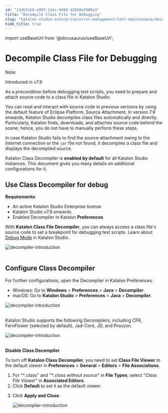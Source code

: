 ```yaml
---
id: "13db7cb0-a997-11ec-949d-42010af000a3"
title: "Decompile Class File for Debugging"
slug: "katalon-studio-enterprise/error-management/test-maintenance/decompile-class-file-for-debugging"
hide_title: true
---
```

import useBaseUrl from '@docusaurus/useBaseUrl';

    

# <a id="id" class="anchor_top_offset"/><a id="ariaid-title1" class="anchor_top_offset"/>Decompile Class File for Debugging

    
      
<div xmlns="http://www.w3.org/1999/xhtml" className="note note note_note"><span className="note__title">Note:</span> 
  <p className="p">Introduced in v7.9</p>
</div>
      
<p xmlns="http://www.w3.org/1999/xhtml" className="p">As a precondition before debugging test scripts, you need to   prepare and attach source code to a class file in Katalon   Studio.</p> 
      
<p xmlns="http://www.w3.org/1999/xhtml" className="p">You can read and interact with source code in previous versions   by using the default feature of Eclipse Platform, Source   Attachment. In version 7.9 onwards, Katalon Studio decompiles class   files automatically and directly. Particularly, Katalon finds,   downloads, and attaches source code behind the scene; hence, you do   not have to manually perform these steps.</p> 
      
<p xmlns="http://www.w3.org/1999/xhtml" className="p">In case Katalon Studio fails to find the source attachment owing   to the Internet connection or the <code className="ph codeph">jar</code> file not found,   it decompiles a class file and displays the decompiled source.</p> 
      
<p xmlns="http://www.w3.org/1999/xhtml" className="p">Katalon Class Decompiler is <strong className="ph b">enabled by default</strong>   for all Katalon Studio instances. This document gives you many   details on additional configurations for it.</p> 
    
  
    

## <a id="id_1" class="anchor_top_offset"/>Use Class Decompiler for debug

    
      
<p xmlns="http://www.w3.org/1999/xhtml" className="p">   <strong className="ph b">Requirements</strong>:</p> 
      
<ul xmlns="http://www.w3.org/1999/xhtml" className="ul">   <li className="li">An active Katalon Studio Enterprise license</li>   <li className="li">Katalon Studio v7.9 onwards</li>   <li className="li">Enabled Decompiler in Katalon <strong className="ph b">Preferences</strong>   </li> </ul> 
      
<p xmlns="http://www.w3.org/1999/xhtml" className="p">With <strong className="ph b">Katalon Class File Decompiler</strong>, you can   always access a class file's source code to set a breakpoint for   debugging test scripts. Learn about <a className="xref j-external-link" href="https://docs.katalon.com/katalon-studio/docs/execute-a-test-case-or-a-test-suite.html#debug-mode" target="_blank">Debug     Mode</a> in Katalon Studio.</p> 
      
<p xmlns="http://www.w3.org/1999/xhtml" className="p">   <img className="image" src={useBaseUrl("https://github.com/katalon-studio/docs-images/raw/master/katalon-studio/docs/execute-a-test-case-or-a-test-suite/decompiler-introduction.png")} alt="decompiler-introduction" /><br /><br /> </p> 
    
  
    

## <a id="id_2" class="anchor_top_offset"/>Configure Class Decompiler

    
      
<p xmlns="http://www.w3.org/1999/xhtml" className="p">For further configurations, open the Decompiler in Katalon   Preferences:</p> 
      
<ul xmlns="http://www.w3.org/1999/xhtml" className="ul">   <li className="li">Windows: Go to <strong className="ph b">Windows</strong> &gt;     <strong className="ph b">Preferences</strong> &gt; <strong className="ph b">Java</strong> &gt;     <strong className="ph b">Decompiler</strong>.</li>   <li className="li">macOS: Go to <strong className="ph b">Katalon Studio</strong> &gt;     <strong className="ph b">Preferences</strong> &gt; <strong className="ph b">Java</strong> &gt;     <strong className="ph b">Decompiler</strong>.</li> </ul> 
      
<p xmlns="http://www.w3.org/1999/xhtml" className="p">   <img className="image" src={useBaseUrl("https://github.com/katalon-studio/docs-images/raw/master/katalon-studio/docs/class-decompiler/decompiler.png")} alt="decompiler-introduction" /><br /><br /> </p> 
      
<p xmlns="http://www.w3.org/1999/xhtml" className="p">Katalon Studio supports the following Decompilers, including   CFR, FernFlower (selected by default), Jad-Core, JD, and   Procyon.</p> 
      
<p xmlns="http://www.w3.org/1999/xhtml" className="p">   <img className="image" src={useBaseUrl("https://github.com/katalon-studio/docs-images/raw/master/katalon-studio/docs/class-decompiler/decompilers.png")} alt="decompiler-introduction" /><br /><br /> </p> 
      
<p xmlns="http://www.w3.org/1999/xhtml" className="p">   <strong className="ph b">Disable Class Decompiler</strong> </p> 
      
<p xmlns="http://www.w3.org/1999/xhtml" className="p">To turn off <strong className="ph b">Katalon Class Decompiler</strong>, you need   to set <strong className="ph b">Class File Viewer</strong> to the default viewer in   <strong className="ph b">Preferences</strong> &gt; <strong className="ph b">General</strong> &gt;   <strong className="ph b">Editors</strong> &gt; <strong className="ph b">File     Associations</strong>.</p> 
      
<ol xmlns="http://www.w3.org/1999/xhtml" className="ol">   <li className="li">For "*<em className="ph i">.class</em>" and "*<em className="ph i">.class without source</em>" in     <strong className="ph b">File Types</strong>, select "<em className="ph i">Class File Viewer</em>" in     <strong className="ph b">Associated Editors</strong>.</li>   <li className="li">Click <strong className="ph b">Default</strong> to set it as the default     viewer.</li>   <li className="li">     <p className="p">Click <strong className="ph b">Apply and Close</strong>.</p>     <p className="p">       <img className="image" src={useBaseUrl("https://github.com/katalon-studio/docs-images/raw/master/katalon-studio/docs/class-decompiler/switch.png")} alt="decompiler-introduction" /><br /><br />     </p>   </li> </ol> 
    
  
